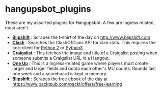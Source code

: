 # hangupsbot_plugins
These are my assorted plugins for Hangupsbot.  A few are Ingress related, most aren't.

- [**Blipshift**](blipshift.py) : Scrapes the t-shirt of the day on http://www.blipshift.com
- [**Clash**](clash.py) : Searches the ClashOfClans API for clan stats.  This requires the coc-client for [Python 2](https://github.com/miguelcb84/coc-client) or [Python3](https://github.com/redleader36/coc-client)
- [**Craigslist**](craigslist.py) : This fetches the image and title of a Craigslist posting when someone submits a Craigslist URL in a Hangout.
-  [**One Up**](game_oneup.py) : This is a Ingress-related game where players must create larger and larger fields and outdo each other's MU counts.  Rounds last one week and a scoreboard is kept in memory.
- [**Blipshift**](blipshift.py) : Scrapes the free ebook of the day at https://www.packtpub.com/packt/offers/free-learning
